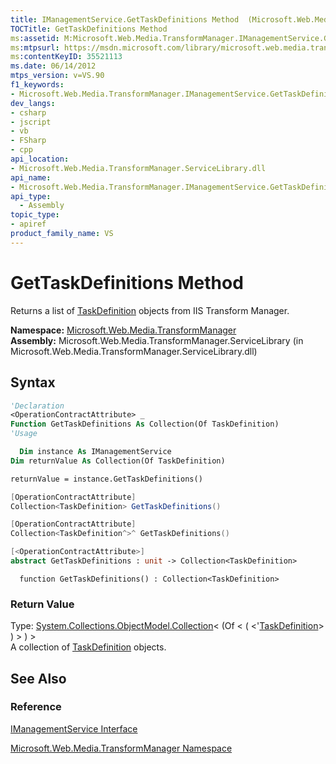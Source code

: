 ```yaml
---
title: IManagementService.GetTaskDefinitions Method  (Microsoft.Web.Media.TransformManager)
TOCTitle: GetTaskDefinitions Method
ms:assetid: M:Microsoft.Web.Media.TransformManager.IManagementService.GetTaskDefinitions
ms:mtpsurl: https://msdn.microsoft.com/library/microsoft.web.media.transformmanager.imanagementservice.gettaskdefinitions(v=VS.90)
ms:contentKeyID: 35521113
ms.date: 06/14/2012
mtps_version: v=VS.90
f1_keywords:
- Microsoft.Web.Media.TransformManager.IManagementService.GetTaskDefinitions
dev_langs:
- csharp
- jscript
- vb
- FSharp
- cpp
api_location:
- Microsoft.Web.Media.TransformManager.ServiceLibrary.dll
api_name:
- Microsoft.Web.Media.TransformManager.IManagementService.GetTaskDefinitions
api_type:
  - Assembly
topic_type:
- apiref
product_family_name: VS
---
```


# GetTaskDefinitions Method

Returns a list of [TaskDefinition](taskdefinition-class-microsoft-web-media-transformmanager.md) objects from IIS Transform Manager.

**Namespace:**  [Microsoft.Web.Media.TransformManager](microsoft-web-media-transformmanager-namespace.md)  
**Assembly:**  Microsoft.Web.Media.TransformManager.ServiceLibrary (in Microsoft.Web.Media.TransformManager.ServiceLibrary.dll)

## Syntax

```vb
'Declaration
<OperationContractAttribute> _
Function GetTaskDefinitions As Collection(Of TaskDefinition)
'Usage

  Dim instance As IManagementService
Dim returnValue As Collection(Of TaskDefinition)

returnValue = instance.GetTaskDefinitions()
```

```csharp
[OperationContractAttribute]
Collection<TaskDefinition> GetTaskDefinitions()
```

```cpp
[OperationContractAttribute]
Collection<TaskDefinition^>^ GetTaskDefinitions()
```

``` fsharp
[<OperationContractAttribute>]
abstract GetTaskDefinitions : unit -> Collection<TaskDefinition> 
```

```jscript
  function GetTaskDefinitions() : Collection<TaskDefinition>
```

### Return Value

Type: [System.Collections.ObjectModel.Collection](https://msdn.microsoft.com/library/ms132397)\< (Of \< ( \<'[TaskDefinition](taskdefinition-class-microsoft-web-media-transformmanager.md)\> ) \> ) \>  
A collection of [TaskDefinition](taskdefinition-class-microsoft-web-media-transformmanager.md) objects.  

## See Also

### Reference

[IManagementService Interface](imanagementservice-interface-microsoft-web-media-transformmanager.md)

[Microsoft.Web.Media.TransformManager Namespace](microsoft-web-media-transformmanager-namespace.md)

